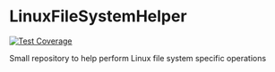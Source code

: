 # LinuxFileSystemHelper

[![Test Coverage](https://raw.githubusercontent.com/jesperoestergaardjensen/linux-file-system-helper/main/badge-coverage.svg)](https://packagist.org/packages/jesperoestergaardjensen/linux-file-system-helper)

Small repository to help perform Linux file system specific operations
